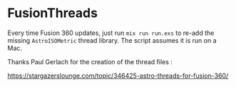 # FusionThreads

Every time Fusion 360 updates, just run `mix run run.exs` to re-add the missing `AstroISOMetric` thread library. The script assumes it is run on a Mac.
 
Thanks Paul Gerlach for the creation of the thread files :

https://stargazerslounge.com/topic/346425-astro-threads-for-fusion-360/
